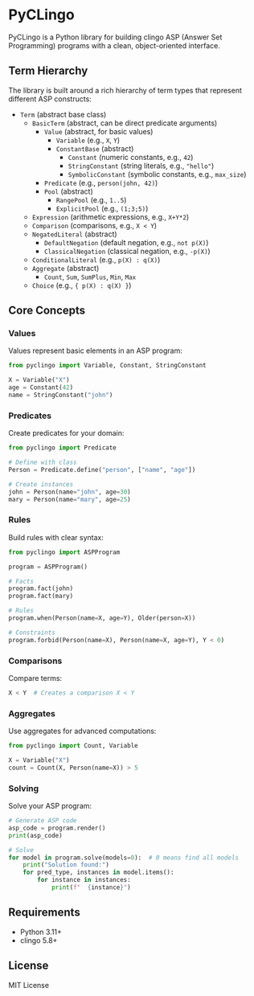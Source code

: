 # PyCLingo

PyCLingo is a Python library for building clingo ASP (Answer Set Programming) programs with a clean, object-oriented interface.

## Term Hierarchy

The library is built around a rich hierarchy of term types that represent different ASP constructs:

- `Term` (abstract base class)
  - `BasicTerm` (abstract, can be direct predicate arguments)
    - `Value` (abstract, for basic values)
      - `Variable` (e.g., `X`, `Y`)
      - `ConstantBase` (abstract)
        - `Constant` (numeric constants, e.g., `42`)
        - `StringConstant` (string literals, e.g., `"hello"`)
        - `SymbolicConstant` (symbolic constants, e.g., `max_size`)
    - `Predicate` (e.g., `person(john, 42)`)
    - `Pool` (abstract)
      - `RangePool` (e.g., `1..5`)
      - `ExplicitPool` (e.g., `(1;3;5)`)
  - `Expression` (arithmetic expressions, e.g., `X+Y*2`)
  - `Comparison` (comparisons, e.g., `X < Y`)
  - `NegatedLiteral` (abstract)
    - `DefaultNegation` (default negation, e.g., `not p(X)`)
    - `ClassicalNegation` (classical negation, e.g., `-p(X)`)
  - `ConditionalLiteral` (e.g., `p(X) : q(X)`)
  - `Aggregate` (abstract)
    - `Count`, `Sum`, `SumPlus`, `Min`, `Max`
  - `Choice` (e.g., `{ p(X) : q(X) }`)

## Core Concepts

### Values

Values represent basic elements in an ASP program:

```python
from pyclingo import Variable, Constant, StringConstant

X = Variable("X")
age = Constant(42)
name = StringConstant("john")
```

### Predicates

Create predicates for your domain:

```python
from pyclingo import Predicate

# Define with class
Person = Predicate.define("person", ["name", "age"])

# Create instances
john = Person(name="john", age=30)
mary = Person(name="mary", age=25)
```

### Rules

Build rules with clear syntax:

```python
from pyclingo import ASPProgram

program = ASPProgram()

# Facts
program.fact(john)
program.fact(mary)

# Rules
program.when(Person(name=X, age=Y), Older(person=X))

# Constraints
program.forbid(Person(name=X), Person(name=X, age=Y), Y < 0)
```

### Comparisons

Compare terms:

```python
X < Y  # Creates a comparison X < Y
```

### Aggregates

Use aggregates for advanced computations:

```python
from pyclingo import Count, Variable

X = Variable("X")
count = Count(X, Person(name=X)) > 5
```

### Solving

Solve your ASP program:

```python
# Generate ASP code
asp_code = program.render()
print(asp_code)

# Solve
for model in program.solve(models=0):  # 0 means find all models
    print("Solution found:")
    for pred_type, instances in model.items():
        for instance in instances:
            print(f"  {instance}")
```

## Requirements

- Python 3.11+
- clingo 5.8+

## License

MIT License
